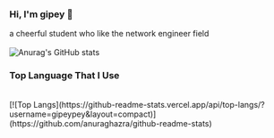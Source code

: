 ### Hi, I'm gipey 👋
a cheerful student who like the network engineer field
<br />
<br />
![Anurag's GitHub stats](https://github-readme-stats.vercel.app/api?username=gipeypey&show_icons=true&theme=radical)
<br />
### Top Language That I Use
<br />
[![Top Langs](https://github-readme-stats.vercel.app/api/top-langs/?username=gipeypey&layout=compact)](https://github.com/anuraghazra/github-readme-stats)

